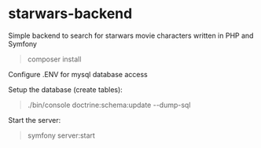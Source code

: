 # starwars-backend
Simple backend to search for starwars movie characters written in PHP and Symfony

> composer install

Configure .ENV for mysql database access

Setup the database (create tables):

> ./bin/console doctrine:schema:update --dump-sql

Start the server:

> symfony server:start
